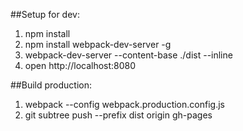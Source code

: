 ##Setup for dev:

1. npm install
2. npm install webpack-dev-server -g
3. webpack-dev-server --content-base ./dist --inline
4. open http://localhost:8080

##Build production:

1. webpack --config webpack.production.config.js
2. git subtree push --prefix dist origin gh-pages
